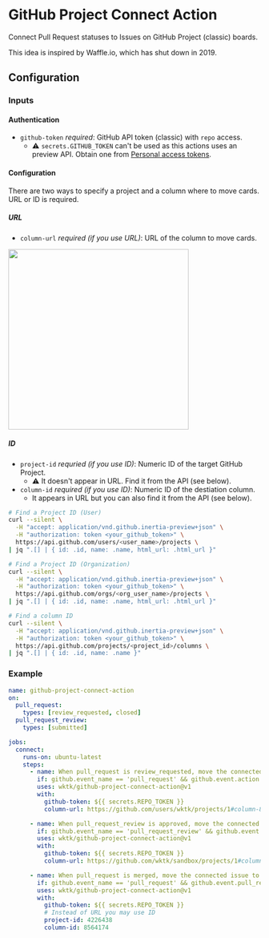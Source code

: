 # GitHub Project Connect Action

Connect Pull Request statuses to Issues on GitHub Project (classic) boards.

This idea is inspired by Waffle.io, which has shut down in 2019.

## Configuration

### Inputs

#### Authentication
- `github-token` *required*: GitHub API token (classic) with `repo` access.
  - :warning: `secrets.GITHUB_TOKEN` can't be used as this actions uses an preview API.  Obtain one from [Personal access tokens].

#### Configuration

There are two ways to specify a project and a column where to move cards.  URL or ID is required.

##### URL

- `column-url` *required (if you use URL)*: URL of the column to move cards.

<img src="https://raw.githubusercontent.com/wktk/github-project-connect-action/9b857228c249bb63f31431c3bf3067c9d095a6d5/misc/column-id.gif" width="360">

##### ID

- `project-id` *requried (if you use ID)*: Numeric ID of the target GitHub Project.
  - :warning: It doesn't appear in URL.  Find it from the API (see below).
- `column-id` *required (if you use ID)*: Numeric ID of the destiation column.
  - It appears in URL but you can also find it from the API (see below).

```sh
# Find a Project ID (User)
curl --silent \
  -H "accept: application/vnd.github.inertia-preview+json" \
  -H "authorization: token <your_github_token>" \
  https://api.github.com/users/<user_name>/projects \
| jq ".[] | { id: .id, name: .name, html_url: .html_url }"

# Find a Project ID (Organization)
curl --silent \
  -H "accept: application/vnd.github.inertia-preview+json" \
  -H "authorization: token <your_github_token>" \
  https://api.github.com/orgs/<org_user_name>/projects \
| jq ".[] | { id: .id, name: .name, html_url: .html_url }"

# Find a column ID
curl --silent \
  -H "accept: application/vnd.github.inertia-preview+json" \
  -H "authorization: token <your_github_token>" \
  https://api.github.com/projects/<project_id>/columns \
| jq ".[] | { id: .id, name: .name }"
```

[Personal access tokens]: https://github.com/settings/tokens

### Example

```yaml
name: github-project-connect-action
on:
  pull_request:
    types: [review_requested, closed]
  pull_request_review:
    types: [submitted]

jobs:
  connect:
    runs-on: ubuntu-latest
    steps:
      - name: When pull_request is review_requested, move the connected issue to the Reviewing column
        if: github.event_name == 'pull_request' && github.event.action == 'review_requested'
        uses: wktk/github-project-connect-action@v1
        with:
          github-token: ${{ secrets.REPO_TOKEN }}
          column-url: https://github.com/users/wktk/projects/1#column-8564172

      - name: When pull_request_review is approved, move the connected issue to the Ready column
        if: github.event_name == 'pull_request_review' && github.event.review.state == 'approved'
        uses: wktk/github-project-connect-action@v1
        with:
          github-token: ${{ secrets.REPO_TOKEN }}
          column-url: https://github.com/wktk/sandbox/projects/1#column-5250623

      - name: When pull_request is merged, move the connected issue to the Done column
        if: github.event_name == 'pull_request' && github.event.pull_request.merged_at != ''
        uses: wktk/github-project-connect-action@v1
        with:
          github-token: ${{ secrets.REPO_TOKEN }}
          # Instead of URL you may use ID
          project-id: 4226438
          column-id: 8564174
```
